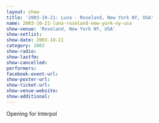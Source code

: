 ```yaml
---
layout: show
title: '2003-10-21: Luna - Roseland, New York NY, USA'
name: 2003-10-21-luna-roseland-new-york-ny-usa
show-venue: 'Roseland, New York NY, USA'
show-setlist: 
show-date: 2003-10-21
category: 2003
show-radio: 
show-lastfm: 
show-cancelled: 
performers: 
facebook-event-url: 
show-poster-url: 
show-ticket-url: 
show-venue-website: 
show-additional: 
---
```


Opening for Interpol